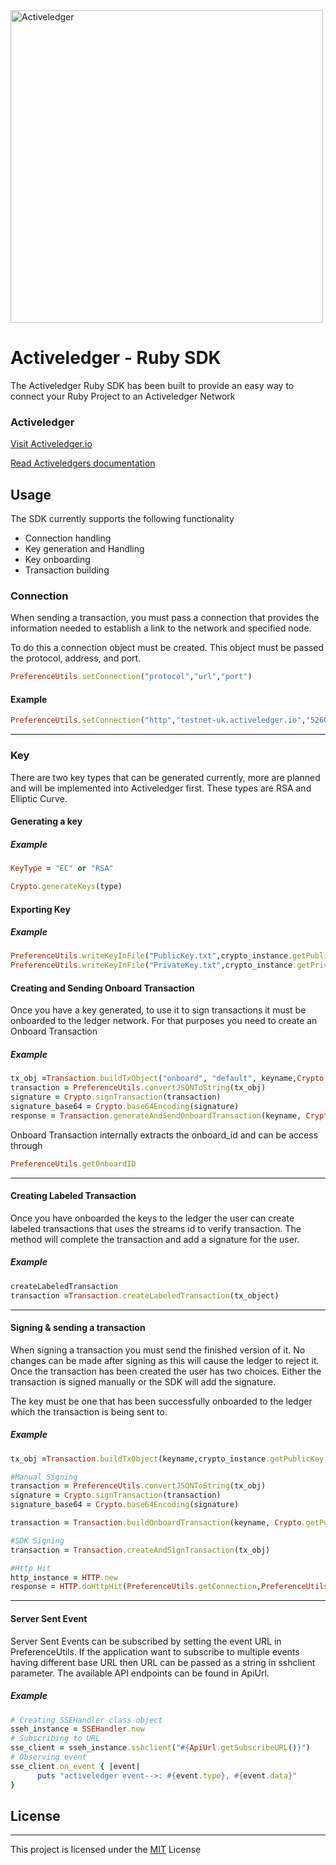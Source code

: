 <img src="https://www.activeledger.io/wp-content/uploads/2018/09/Asset-23.png" alt="Activeledger" width="500"/>

# Activeledger - Ruby SDK

The Activeledger Ruby SDK has been built to provide an easy way to connect your Ruby Project to an Activeledger Network

### Activeledger

[Visit Activeledger.io](https://activeledger.io/)

[Read Activeledgers documentation](https://github.com/activeledger/activeledger)


## Usage

The SDK currently supports the following functionality

- Connection handling
- Key generation and Handling
- Key onboarding
- Transaction building

### Connection

When sending a transaction, you must pass a connection that provides the information needed to establish a link to the network and specified node.

To do this a connection object must be created. This object must be passed the protocol, address, and port.

```Ruby
PreferenceUtils.setConnection("protocol","url","port")
```
#### Example
```Ruby
PreferenceUtils.setConnection("http","testnet-uk.activeledger.io","5260")
```

---

### Key

There are two key types that can be generated currently, more are planned and will be implemented into Activeledger first. These types are RSA and Elliptic Curve.

#### Generating a key


##### Example

```Ruby
KeyType = "EC" or "RSA"

Crypto.generateKeys(type)
```

#### Exporting Key


##### Example

```Ruby
PreferenceUtils.writeKeyInFile("PublicKey.txt",crypto_instance.getPublicKey)
PreferenceUtils.writeKeyInFile("PrivateKey.txt",crypto_instance.getPrivateKey)
```


#### Creating and Sending Onboard Transaction

Once you have a key generated, to use it to sign transactions it must be onboarded to the ledger network. For that purposes you need to create an Onboard Transaction

##### Example

```Ruby
tx_obj =Transaction.buildTxObject("onboard", "default", keyname,Crypto.getPublicKey,type)
transaction = PreferenceUtils.convertJSONToString(tx_obj)
signature = Crypto.signTransaction(transaction)
signature_base64 = Crypto.base64Encoding(signature)
response = Transaction.generateAndSendOnboardTransaction(keyname, Crypto.getPublicKey, type ,signature_base64)
```

Onboard Transaction internally extracts the onboard_id and can be access through

```Ruby
PreferenceUtils.getOnboardID
```
---


#### Creating Labeled Transaction

Once you have onboarded the keys to the ledger the user can create labeled transactions that uses the streams id to verify transaction. The method will complete the transaction and add a signature for the user.

##### Example

```Ruby
createLabeledTransaction
transaction =Transaction.createLabeledTransaction(tx_object)
```
---


#### Signing & sending a transaction

When signing a transaction you must send the finished version of it. No changes can be made after signing as this will cause the ledger to reject it.
Once the transaction has been created the user has two choices. Either the transaction is signed manually or the SDK will add the signature.

The key must be one that has been successfully onboarded to the ledger which the transaction is being sent to.

##### Example

```Ruby
tx_obj =Transaction.buildTxObject(keyname,crypto_instance.getPublicKey,type)

#Manual Signing
transaction = PreferenceUtils.convertJSONToString(tx_obj)
signature = Crypto.signTransaction(transaction)
signature_base64 = Crypto.base64Encoding(signature)

transaction = Transaction.buildOnboardTransaction(keyname, Crypto.getPublicKey, type ,signature_base64)

#SDK Signing
transaction = Transaction.createAndSignTransaction(tx_obj)

#Http Hit
http_instance = HTTP.new
response = HTTP.doHttpHit(PreferenceUtils.getConnection,PreferenceUtils.convertJSONToString(transaction))
```
---


#### Server Sent Event

Server Sent Events can be subscribed by setting the event URL in PreferenceUtils. If the application want to subscribe to multiple events having different base URL then URL can be passed as a string in sshclient parameter. The available API endpoints can be found in ApiUrl.

##### Example

```Ruby
# Creating SSEHandler class object
sseh_instance = SSEHandler.new
# Subscribing to URL
sse_client = sseh_instance.sshclient("#{ApiUrl.getSubscribeURL()}")
# Observing event
sse_client.on_event { |event|
      puts "activeledger event-->: #{event.type}, #{event.data}"
}
```
## License

---

This project is licensed under the [MIT](https://github.com/activeledger/SDK-Ruby/blob/master/LICENSE) License


